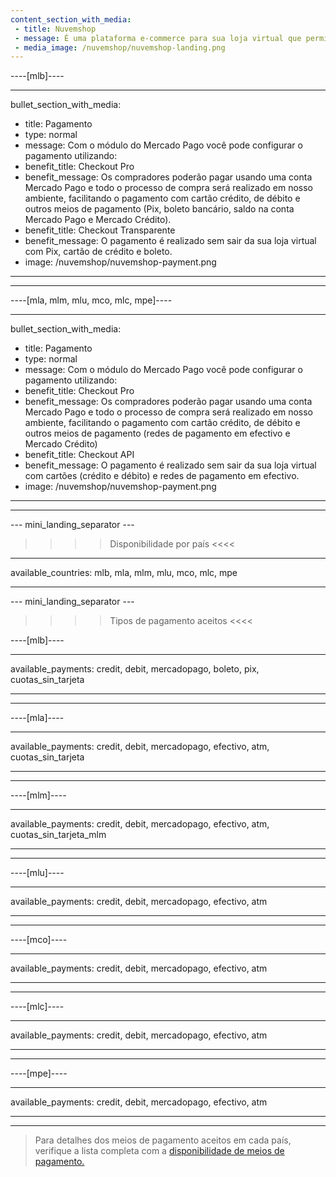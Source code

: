 ```yaml
---
content_section_with_media:
 - title: Nuvemshop
 - message: É uma plataforma e-commerce para sua loja virtual que permite processar pagamentos através do Mercado Pago. A Nuvemshop se adapta a cada tipo de negócio de formas diferentes, permitindo que o layout das lojas sejam únicos.
 - media_image: /nuvemshop/nuvemshop-landing.png 
---
```


----[mlb]----

---
bullet_section_with_media:
 - title: Pagamento
 - type: normal
 - message: Com o módulo do Mercado Pago você pode configurar o pagamento utilizando:
 - benefit_title: Checkout Pro
 - benefit_message: Os compradores poderão pagar usando uma conta Mercado Pago e todo o processo de compra será realizado em nosso ambiente, facilitando o pagamento com cartão crédito, de débito e outros meios de pagamento (Pix, boleto bancário, saldo na conta Mercado Pago e Mercado Crédito).
 - benefit_title: Checkout Transparente
 - benefit_message: O pagamento é realizado sem sair da sua loja virtual com Pix, cartão de crédito e boleto.
 - image: /nuvemshop/nuvemshop-payment.png  
---
------------
----[mla, mlm, mlu, mco, mlc, mpe]----

---
bullet_section_with_media:
 - title: Pagamento
 - type: normal
 - message: Com o módulo do Mercado Pago você pode configurar o pagamento utilizando:
 - benefit_title: Checkout Pro
 - benefit_message: Os compradores poderão pagar usando uma conta Mercado Pago e todo o processo de compra será realizado em nosso ambiente, facilitando o pagamento com cartão crédito, de débito e outros meios de pagamento (redes de pagamento em efectivo e Mercado Crédito)
 - benefit_title: Checkout API
 - benefit_message: O pagamento é realizado sem sair da sua loja virtual com cartões (crédito e débito) e redes de pagamento em efectivo.
 - image: /nuvemshop/nuvemshop-payment.png  
---
------------

--- mini_landing_separator ---
 
>>>> Disponibilidade por país <<<<
---
available_countries: mlb, mla, mlm, mlu, mco, mlc, mpe

---
 
--- mini_landing_separator ---
 
>>>> Tipos de pagamento aceitos <<<<
 
----[mlb]----

---
available_payments: credit, debit, mercadopago, boleto, pix, cuotas_sin_tarjeta

---
------------

----[mla]---- 

---
available_payments: credit, debit, mercadopago, efectivo, atm, cuotas_sin_tarjeta

----
------------

----[mlm]---- 

---
available_payments: credit, debit, mercadopago, efectivo, atm, cuotas_sin_tarjeta_mlm

----
------------

----[mlu]---- 

---
available_payments: credit, debit, mercadopago, efectivo, atm

----
------------

----[mco]---- 

---
available_payments: credit, debit, mercadopago, efectivo, atm

----
------------

----[mlc]---- 

---
available_payments: credit, debit, mercadopago, efectivo, atm

----
------------

----[mpe]---- 

---
available_payments: credit, debit, mercadopago, efectivo, atm

----
------------

> Para detalhes dos meios de pagamento aceitos em cada país, verifique a lista completa com a [disponibilidade de meios de pagamento.](/developers/pt/docs/sales-processing/payment-methods)